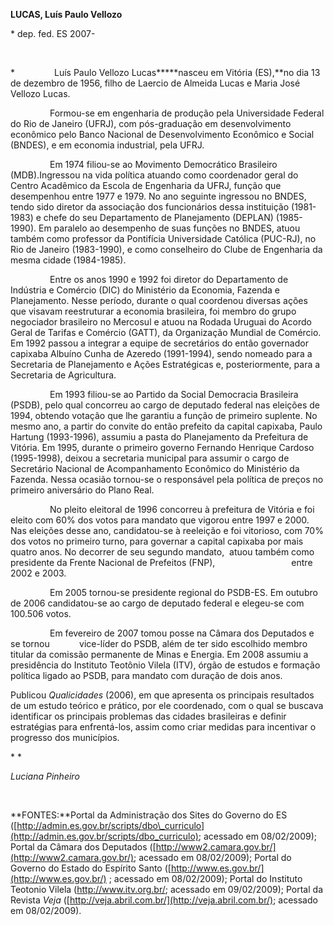 **LUCAS, Luís Paulo Vellozo**

\* dep. fed. ES 2007-

 

*                Luís Paulo Vellozo Lucas*****nasceu em Vitória
(ES),**no dia 13 de dezembro de 1956, filho de Laercio de Almeida Lucas
e Maria José Vellozo Lucas.

                Formou-se em engenharia de produção pela Universidade
Federal do Rio de Janeiro (UFRJ), com pós-graduação em desenvolvimento
econômico pelo Banco Nacional de Desenvolvimento Econômico e Social
(BNDES), e em economia industrial, pela UFRJ.

                Em 1974 filiou-se ao Movimento Democrático Brasileiro
(MDB).Ingressou na vida política atuando como coordenador geral do
Centro Acadêmico da Escola de Engenharia da UFRJ, função que desempenhou
entre 1977 e 1979. No ano seguinte ingressou no BNDES, tendo sido
diretor da associação dos funcionários dessa instituição (1981-1983) e
chefe do seu Departamento de Planejamento (DEPLAN) (1985-1990). Em
paralelo ao desempenho de suas funções no BNDES, atuou também como
professor da Pontifícia Universidade Católica (PUC-RJ), no Rio de
Janeiro (1983-1990), e como conselheiro do Clube de Engenharia da mesma
cidade (1984-1985).

                Entre os anos 1990 e 1992 foi diretor do Departamento de
Indústria e Comércio (DIC) do Ministério da Economia, Fazenda e
Planejamento. Nesse período, durante o qual coordenou diversas ações que
visavam reestruturar a economia brasileira, foi membro do grupo
negociador brasileiro no Mercosul e atuou na Rodada Uruguai do Acordo
Geral de Tarifas e Comércio (GATT), da Organização Mundial de Comércio.
Em 1992 passou a integrar a equipe de secretários do então governador
capixaba Albuíno Cunha de Azeredo (1991-1994), sendo nomeado para a
Secretaria de Planejamento e Ações Estratégicas e, posteriormente, para
a Secretaria de Agricultura.

                Em 1993 filiou-se ao Partido da Social Democracia
Brasileira (PSDB), pelo qual concorreu ao cargo de deputado federal nas
eleições de 1994, obtendo votação que lhe garantiu a função de primeiro
suplente. No mesmo ano, a partir do convite do então prefeito da capital
capixaba, Paulo Hartung (1993-1996), assumiu a pasta do Planejamento da
Prefeitura de Vitória. Em 1995, durante o primeiro governo Fernando
Henrique Cardoso (1995-1998), deixou a secretaria municipal para assumir
o cargo de Secretário Nacional de Acompanhamento Econômico do Ministério
da Fazenda. Nessa ocasião tornou-se o responsável pela política de
preços no primeiro aniversário do Plano Real.

                No pleito eleitoral de 1996 concorreu à prefeitura de
Vitória e foi eleito com 60% dos votos para mandato que vigorou entre
1997 e 2000. Nas eleições desse ano, candidatou-se à reeleição e foi
vitorioso, com 70% dos votos no primeiro turno, para governar a capital
capixaba por mais quatro anos. No decorrer de seu segundo mandato, 
atuou também como presidente da Frente Nacional de Prefeitos (FNP),
                              entre 2002 e 2003.

                Em 2005 tornou-se presidente regional do PSDB-ES. Em
outubro de 2006 candidatou-se ao cargo de deputado federal e elegeu-se
com 100.506 votos.

                Em fevereiro de 2007 tomou posse na Câmara dos Deputados
e se tornou            vice-líder do PSDB, além de ter sido escolhido
membro titular da comissão permanente de Minas e Energia. Em 2008
assumiu a presidência do Instituto Teotônio Vilela (ITV), órgão de
estudos e formação política ligado ao PSDB, para mandato com duração de
dois anos.

Publicou *Qualicidades* (2006), em que apresenta os principais
resultados de um estudo teórico e prático, por ele coordenado, com o
qual se buscava identificar os principais problemas das cidades
brasileiras e definir estratégias para enfrentá-los, assim como criar
medidas para incentivar o progresso dos municípios.

* *

*Luciana Pinheiro*

 

**FONTES:**Portal da Administração dos Sites do Governo do ES
([http://admin.es.gov.br/scripts/dbo\_curriculo](http://admin.es.gov.br/scripts/dbo_curriculo);
acessado em 08/02/2009); Portal da Câmara dos Deputados
([http://www2.camara.gov.br/](http://www2.camara.gov.br/); acessado em
08/02/2009); Portal do Governo do Estado do Espírito Santo
([http://www.es.gov.br/](http://www.es.gov.br/) ; acessado em
08/02/2009); Portal do Instituto Teotonio Vilela
(http://www.itv.org.br/; acessado em 09/02/2009); Portal da Revista
*Veja* ([http://veja.abril.com.br/](http://veja.abril.com.br/); acessado
em 08/02/2009).
